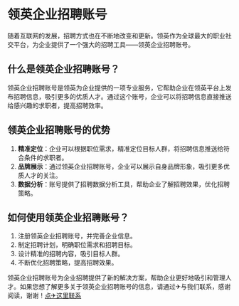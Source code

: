 # 领英企业招聘账号

随着互联网的发展，招聘方式也在不断地改变和更新。领英作为全球最大的职业社交平台，为企业提供了一个强大的招聘工具——领英企业招聘账号。

## 什么是领英企业招聘账号？

领英企业招聘账号是领英为企业提供的一项专业服务，它帮助企业在领英平台上发布招聘信息，吸引更多的优质人才。通过这个账号，企业可以将招聘信息直接推送给感兴趣的求职者，提高招聘效率。

## 领英企业招聘账号的优势

1. **精准定位**：企业可以根据职位需求，精准定位目标人群，将招聘信息推送给符合条件的求职者。
2. **品牌展示**：通过领英企业招聘账号，企业可以展示自身品牌形象，吸引更多优质人才的关注。
3. **数据分析**：账号提供了招聘数据分析工具，帮助企业了解招聘效果，优化招聘策略。

## 如何使用领英企业招聘账号？

1. 注册领英企业招聘账号，并完善企业信息。
2. 制定招聘计划，明确职位需求和招聘目标。
3. 设计精准的招聘内容，吸引目标人群。
4. 不断优化招聘策略，提高招聘效果。

领英企业招聘账号为企业招聘提供了新的解决方案，帮助企业更好地吸引和管理人才。如果您想了解更多关于领英企业招聘账号的信息，请通过✈与我们联系，感谢阅读，谢谢！[点✈这里联系](https://bbd.k02.cc)